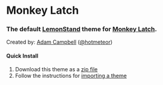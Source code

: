 Monkey Latch
=============

### The default [LemonStand](https://lemonstand.com/) theme for [Monkey Latch](https://monkeylatch.ca/).

Created by: [Adam Campbell](http://zedworkshop.com) ([@hotmeteor](http://twitter.com/hotmeteor))

#### Quick Install

1. Download this theme as a [zip file](https://github.com/zedworkshop/lscloud-theme-monkeylatch/archive/master.zip)
2. Follow the instructions for [importing a theme](http://docs.lemonstand.com/article/69-how-to-import-a-theme)
